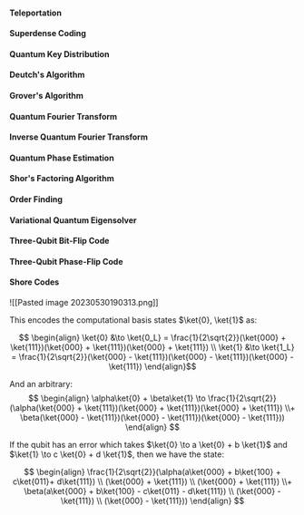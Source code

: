 #### Teleportation

#### Superdense Coding

#### Quantum Key Distribution

#### Deutch's Algorithm


#### Grover's Algorithm

#### Quantum Fourier Transform

#### Inverse Quantum Fourier Transform

#### Quantum Phase Estimation

#### Shor's Factoring Algorithm

#### Order Finding

#### Variational Quantum Eigensolver

#### Three-Qubit Bit-Flip Code

#### Three-Qubit Phase-Flip Code

#### Shore Codes

![[Pasted image 20230530190313.png]]

This encodes the computational basis states $\ket{0}, \ket{1}$ as:

$$
\begin{align}
\ket{0} &\to \ket{0_L} = \frac{1}{2\sqrt{2}}(\ket{000} + \ket{111})(\ket{000} + \ket{111})(\ket{000} + \ket{111}) \\
\ket{1} &\to \ket{1_L} = \frac{1}{2\sqrt{2}}(\ket{000} - \ket{111})(\ket{000} - \ket{111})(\ket{000} - \ket{111})  
\end{align}$$

And an arbitrary:
$$
\begin{align}
\alpha\ket{0} + \beta\ket{1} \to \frac{1}{2\sqrt{2}}(\alpha(\ket{000} + \ket{111})(\ket{000} + \ket{111})(\ket{000} + \ket{111}) \\+ \beta(\ket{000} - \ket{111})(\ket{000} - \ket{111})(\ket{000} - \ket{111})) 
\end{align}
$$

If the qubit has an error which takes $\ket{0} \to a \ket{0} + b \ket{1}$ and $\ket{1} \to c \ket{0} + d \ket{1}$, then we have the state:


$$
\begin{align}
\frac{1}{2\sqrt{2}}(\alpha(a\ket{000} + b\ket{100} + c\ket{011}+ d\ket{111}) \\
(\ket{000} + \ket{111}) \\
(\ket{000} + \ket{111}) \\+ \beta(a\ket{000} + b\ket{100} - c\ket{011} -  d\ket{111}) \\
(\ket{000} - \ket{111}) \\
(\ket{000} - \ket{111})) 
\end{align}
$$

